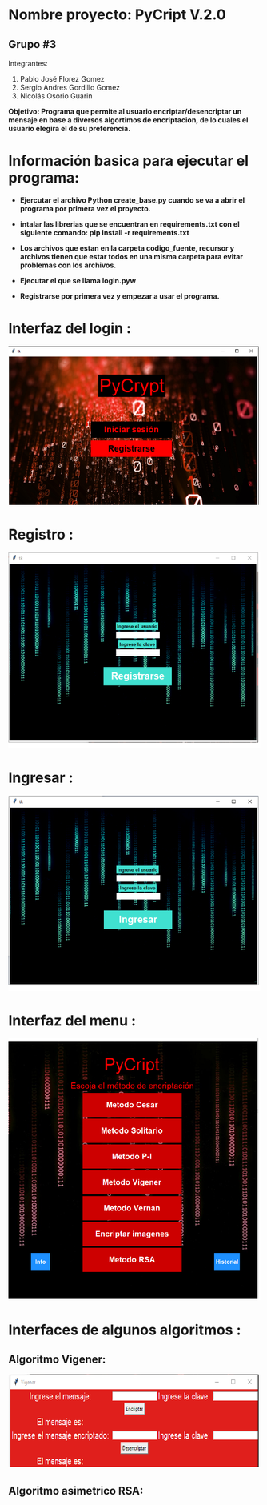  # Nombre proyecto: PyCript V.2.0
 ## Grupo #3
 
  Integrantes:
  1. Pablo José Florez Gomez
  2. Sergio Andres Gordillo Gomez
  3. Nicolás Osorio Guarin
  
<strong>Objetivo<strong>: Programa que permite al usuario encriptar/desencriptar un mensaje en base a diversos algortimos de encriptacion, de lo cuales el usuario elegira el de su preferencia.

# Información basica para ejecutar el programa:

- Ejercutar el archivo Python create_base.py cuando se va a abrir el programa por primera vez el proyecto.

- intalar las librerias que se encuentran en requirements.txt con el siguiente comando:    **pip install -r requirements.txt**
 
- Los archivos que estan en la carpeta codigo_fuente, recursor y archivos tienen que estar todos en una misma carpeta para evitar problemas con los archivos. 

- Ejecutar el que se llama login.pyw

- Registrarse por primera vez y empezar a usar el programa.

# Interfaz del login :

  ![click](/recursor/images_Readme/readme1.png)

# Registro :

  ![click](/recursor/images_Readme/imagen3.png)
  
# Ingresar :

   ![click](/recursor/images_Readme/imagen2.png)
   
# Interfaz del menu :

   ![click](/recursor/images_Readme/imagen4.png)
   
# Interfaces de algunos algoritmos :

## Algoritmo Vigener:

![click](/recursor/images_Readme/imagen5.png)

## Algoritmo asimetrico RSA:

   
